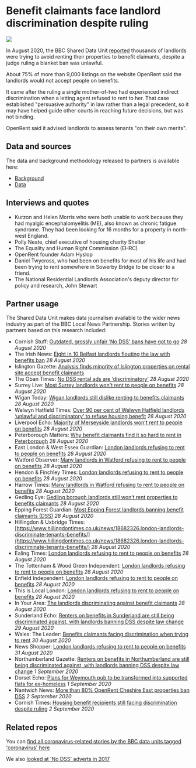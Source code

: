 # Benefit claimants face landlord discrimination despite ruling

![](https://ichef.bbci.co.uk/news/660/cpsprodpb/A250/production/_106025514_gettyimages-457202678-1.jpg)

In August 2020, the BBC Shared Data Unit [reported](https://www.bbc.co.uk/news/uk-53821317) thousands of landlords were trying to avoid renting their properties to benefit claimants, despite a judge ruling a blanket ban was unlawful.

About 75% of more than 9,000 listings on the website OpenRent said the landlords would not accept people on benefits.

It came after the ruling a single mother-of-two had experienced indirect discrimination when a letting agent refused to rent to her. That case established "persuasive authority" in law rather than a legal precedent, so it may have helped guide other courts in reaching future decisions, but was not binding.

OpenRent said it advised landlords to assess tenants "on their own merits".

## Data and sources

The data and background methodology released to partners is available here:
* [Background](https://docs.google.com/document/d/1yJxL_yXwz25hJbWAqGkV56OgG5X31yGtBJSo38K93FY/edit)
* [Data](https://docs.google.com/spreadsheets/d/1HCijUk-uL1YYZV1BrgZBChLDTv7LfsJnneYoME6KOaQ/edit#gid=0)

## Interviews and quotes

* Kurzon and Helen Morris who were both unable to work because they had myalgic encephalomyelitis (ME), also known as chronic fatigue syndrome. They had been looking for 16 months for a property in north-west England.
* Polly Neate, chief executive of housing charity Shelter
* The Equality and Human Right Commission (EHRC)
* OpenRent founder Adam Hyslop
* Daniel Twycross, who had been on benefits for most of his life and had been trying to rent somewhere in Sowerby Bridge to be closer to a friend.
* The National Residential Landlords Association's deputy director for policy and research, John Stewart


## Partner usage

The Shared Data Unit makes data journalism available to the wider news industry as part of the BBC Local News Partnership.
Stories written by partners based on this research included:

* Cornish Stuff: [Outdated, grossly unfair ‘No DSS’ bans have got to go](https://cornishstuff.com/2020/08/28/outdated-grossly-unfair-no-dss-bans-have-got-to-go/) *28 August 2020*
* The Irish News: [Eight in 10 Belfast landlords flouting the law with benefits ban](http://www.irishnews.com/news/northernirelandnews/2020/08/28/news/eight-in-10-belfast-landlords-flouting-the-law-with-benefits-ban-2049389/) *28 August 2020*
* Islington Gazette: [Analysis finds minority of Islington properties on rental site accept benefit claimants](https://www.islingtongazette.co.uk/news/minority-of-islington-properties-on-openrent-accept-benefit-claimants-1-6811914)
* The Oban Times: [No DSS rental ads are ‘discriminatory’](https://www.obantimes.co.uk/2020/08/28/no-dss-rental-ads-are-discriminatory/) *28 August 2020*
* Surrey Live: [Most Surrey landlords won't rent to people on benefits](https://www.getsurrey.co.uk/news/surrey-news/most-surrey-landlords-wont-rent-18836786) *28 August 2020*
* Wigan Today: [Wigan landlords still dislike renting to benefits claimants](https://www.wigantoday.net/news/people/wigan-landlords-still-dislike-renting-benefits-claimants-2954941) *28 August 2020*
* Welwyn Hatfield Times: [Over 90 per cent of Welwyn Hatfield landlords ‘unlawful and discriminatory’ to refuse housing benefit](https://www.whtimes.co.uk/news/no-dss-is-unlawful-but-still-used-in-welwyn-hatfield-1-6812793) *28 August 2020*
* Liverpool Echo: [Majority of Merseyside landlords won't rent to people on benefits](https://www.liverpoolecho.co.uk/news/liverpool-news/majority-merseyside-landlords-wont-rent-18841226) *28 August 2020*
* Peterborough Matters: [Why benefit claimants find it so hard to rent in Peterborough](https://www.peterboroughmatters.co.uk/local-news/why-benefit-claimants-find-it-so-hard-to-rent-in-peterborough-18123) *28 August 2020*
* East London & West Essex Guardian: [London landlords refusing to rent to people on benefits](https://www.guardian-series.co.uk/news/18682326.london-landlords-discriminate-tenants-benefits/) *28 August 2020*
* Watford Observer: [Many landlords in Watford refusing to rent to people on benefits](https://www.watfordobserver.co.uk/news/18677569.number-listings-hertfordshire-wont-take-people-benefits/) *28 August 2020*
* Hendon & Finchley Times: [London landlords refusing to rent to people on benefits](https://www.times-series.co.uk/news/18682326.london-landlords-discriminate-tenants-benefits/) *28 August 2020*
* Harrow Times: [Many landlords in Watford refusing to rent to people on benefits](https://www.harrowtimes.co.uk/watfordnews/18677569.number-listings-hertfordshire-wont-take-people-benefits/) *28 August 2020*
* Gedling Eye: [Gedling borough landlords still won’t rent properties to benefits claimants](https://www.gedlingeye.co.uk/news/gedling-borough-landlords-still-wont-rent-properties-to-benefits-claimants/) *28 August 2020*
* Epping Forest Guardian: [Most Epping Forest landlords banning benefit claimants (DSS)](https://www.eppingforestguardian.co.uk/news/18680870.epping-forest-landlords-blanket-banning-benefit-claimants/) *28 August 2020*
* Hillingdon & Uxbridge Times: [https://www.hillingdontimes.co.uk/news/18682326.london-landlords-discriminate-tenants-benefits/](https://www.hillingdontimes.co.uk/news/18682326.london-landlords-discriminate-tenants-benefits/) *28 August 2020*
* Ealing Times: [London landlords refusing to rent to people on benefits](https://www.ealingtimes.co.uk/news/18682326.london-landlords-discriminate-tenants-benefits/) *28 August 2020*
* The Tottenham & Wood Green Independent: [London landlords refusing to rent to people on benefits](https://www.thetottenhamindependent.co.uk/news/18682326.london-landlords-discriminate-tenants-benefits/) *28 August 2020*
* Enfield Independent: [London landlords refusing to rent to people on benefits](https://www.enfieldindependent.co.uk/news/18682326.london-landlords-discriminate-tenants-benefits/) *28 August 2020*
* This Is Local London: [London landlords refusing to rent to people on benefits](https://www.thisislocallondon.co.uk/news/18682326.london-landlords-discriminate-tenants-benefits/) *28 August 2020*
* In Your Area: [The landlords discriminating against benefit claimants](https://www.inyourarea.co.uk/news/the-landlords-discriminating-against-benefit-claimants/) *28 August 2020*
* Sunderland Echo: [Renters on benefits in Sunderland are still being discriminated against, with landlords banning DSS despite law change](https://www.sunderlandecho.com/news/politics/renters-benefits-sunderland-are-still-being-discriminated-against-landlords-banning-dss-despite-law-change-2956704) *29 August 2020*
* Wales: The Leader: [Benefits claimants facing discrimination when trying to rent](https://www.leaderlive.co.uk/news/18683917.benefits-claimants-facing-discrimination-trying-rent/) *30 August 2020*
* News Shopper: [London landlords refusing to rent to people on benefits](https://www.newsshopper.co.uk/news/18687453.london-landlords-refusing-rent-people-benefits/) *31 August 2020*
* Northumberland Gazette: [Renters on benefits in Northumberland are still being discriminated against, with landlords banning DSS despite law change](https://www.northumberlandgazette.co.uk/news/politics/renters-benefits-northumberland-are-still-being-discriminated-against-landlords-banning-dss-despite-law-change-2956703) *1 September 2020*
* Dorset Echo: [Plans for Weymouth pub to be transformed into supported flats for ex-homeless](https://www.dorsetecho.co.uk/news/18688120.plans-weymouth-pub-transformed-supported-flats-ex-homeless/) *1 September 2020*
* Nantwich News: [More than 80% OpenRent Cheshire East properties ban DSS](https://thenantwichnews.co.uk/2020/09/02/more-than-80-openrent-cheshire-east-properties-ban-dss/) *2 September 2020*
* Cornish Times: [Housing benefit recipients still facing discrimination despite ruling](http://www.cornish-times.co.uk/article.cfm?id=127671&headline=Housing%20benefit%20recipients%20still%20facing%20discrimination%20despite%20ruling&sectionIs=news&searchyear=2020) *2 September 2020*



## Related repos

You can [find all coronavirus-related stories by the BBC data units tagged 'coronavirus' here](https://github.com/search?q=topic%3Acoronavirus+org%3ABBC-Data-Unit&type=Repositories)

We also [looked at 'No DSS' adverts in 2017](https://github.com/BBC-Data-Unit/no-dss)

